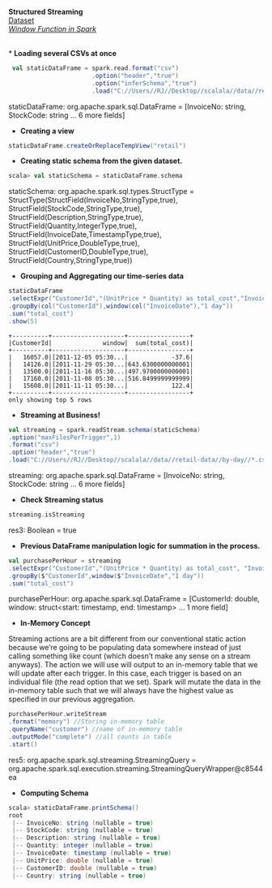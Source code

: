 **Structured Streaming**
<br>[Dataset](https://github.com/rjrockzz/Spark-The-Definitive-Guide/tree/master/data/retail-data/by-day)
<br>
*_[Window Function in Spark](https://databricks.com/blog/2015/07/15/introducing-window-functions-in-spark-sql.html)_*

<br>* **Loading several CSVs at once**
```scala
 val staticDataFrame = spark.read.format("csv")
                       .option("header","true")
                       .option("inferSchema","true")
                       .load("C://Users//RJ//Desktop//scalala//data//retail-data//by-day//*.csv")
```
staticDataFrame: org.apache.spark.sql.DataFrame = [InvoiceNo: string, StockCode: string ... 6 more fields]

* **Creating a view**
```scala
staticDataFrame.createOrReplaceTempView("retail")
```
* **Creating static schema from the given dataset.**
```scala
scala> val staticSchema = staticDataFrame.schema
```
staticSchema: org.apache.spark.sql.types.StructType = StructType(StructField(InvoiceNo,StringType,true), StructField(StockCode,StringType,true), StructField(Description,StringType,true), StructField(Quantity,IntegerType,true), StructField(InvoiceDate,TimestampType,true), StructField(UnitPrice,DoubleType,true), StructField(CustomerID,DoubleType,true), StructField(Country,StringType,true))

* **Grouping and Aggregating our time-series data**
```scala
staticDataFrame
.selectExpr("CustomerId","(UnitPrice * Quantity) as total_cost","InvoiceDate")
.groupBy(col("CustomerId"),window(col("InvoiceDate"),"1 day"))
.sum("total_cost")
.show(5)
```
```
+----------+--------------------+-----------------+
|CustomerId|              window|  sum(total_cost)|
+----------+--------------------+-----------------+
|   16057.0|[2011-12-05 05:30...|            -37.6|
|   14126.0|[2011-11-29 05:30...|643.6300000000001|
|   13500.0|[2011-11-16 05:30...|497.9700000000001|
|   17160.0|[2011-11-08 05:30...|516.8499999999999|
|   15608.0|[2011-11-11 05:30...|            122.4|
+----------+--------------------+-----------------+
only showing top 5 rows
```
* **Streaming at Business!**
```scala
val streaming = spark.readStream.schema(staticSchema)
.option("maxFilesPerTrigger",1)
.format("csv")
.option("header","true")
.load("C://Users//RJ//Desktop//scalala//data//retail-data//by-day//*.csv")
```
streaming: org.apache.spark.sql.DataFrame = [InvoiceNo: string, StockCode: string ... 6 more fields]

* **Check Streaming status**
```scala 
streaming.isStreaming
```
res3: Boolean = true

* **Previous DataFrame manipulation logic for summation in the process.**
```scala
val purchasePerHour = streaming
.selectExpr("CustomerId","(UnitPrice * Quantity) as total_cost", "InvoiceDate")
.groupBy($"CustomerId",window($"InvoiceDate","1 day"))
.sum("total_cost")
```
purchasePerHour: org.apache.spark.sql.DataFrame = [CustomerId: double, window: struct<start: timestamp, end: timestamp> ... 1 more field]

* **In-Memory Concept**

Streaming actions are a bit different from our conventional static action because we’re going to be populating data somewhere instead of just calling something like count (which doesn’t make any sense on a stream anyways). The action we will use will output to an in-memory table that we will update after each trigger. In this case, each trigger is based on an individual file (the read option that we set). Spark will mutate the data in the in-memory table such that we will always have the highest value as specified in our previous aggregation.

```scala
purchasePerHour.writeStream
.format("memory") //Storing in-memory table
.queryName("customer") //name of in-memory table
.outputMode("complete") //all counts in table
.start()
```
res5: org.apache.spark.sql.streaming.StreamingQuery = org.apache.spark.sql.execution.streaming.StreamingQueryWrapper@c8544ea

* **Computing Schema**

```scala
scala> staticDataFrame.printSchema()
root
 |-- InvoiceNo: string (nullable = true)
 |-- StockCode: string (nullable = true)
 |-- Description: string (nullable = true)
 |-- Quantity: integer (nullable = true)
 |-- InvoiceDate: timestamp (nullable = true)
 |-- UnitPrice: double (nullable = true)
 |-- CustomerID: double (nullable = true)
 |-- Country: string (nullable = true)
 ```
